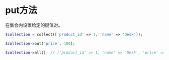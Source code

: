 # put方法

在集合内设置给定的键值对。

```php
$collection = collect(['product_id' => 1, 'name' => 'Desk']);

$collection->put('price', 100);

$collection->all(); // ['product_id' => 1, 'name' => 'Desk', 'price' => 100]
```
